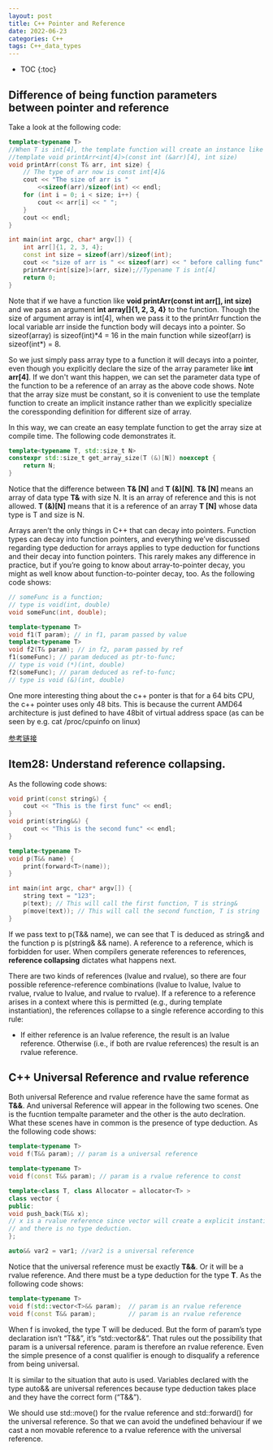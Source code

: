 ```yaml
---
layout: post
title: C++ Pointer and Reference
date: 2022-06-23
categories: C++
tags: C++_data_types
---
```


* TOC
{:toc}

## Difference of being function parameters between pointer and reference

Take a look at the following code:

```cpp
template<typename T>
//When T is int[4], the template function will create an instance like this
//template void printArr<int[4]>(const int (&arr)[4], int size)
void printArr(const T& arr, int size) {
    // The type of arr now is const int[4]&
    cout << "The size of arr is "
        <<sizeof(arr)/sizeof(int) << endl;
    for (int i = 0; i < size; i++) {
        cout << arr[i] << " ";
    }
    cout << endl;
}

int main(int argc, char* argv[]) {
    int arr[]{1, 2, 3, 4};
    const int size = sizeof(arr)/sizeof(int);
    cout << "size of arr is " << sizeof(arr) << " before calling func" << endl;
    printArr<int[size]>(arr, size);//Typename T is int[4] 
    return 0;
}
```

Note that if we have a function like **void printArr(const int arr[], int size)** and we pass an argument **int array[]{1, 2, 3, 4}** to the function. Though the size of argument array is int[4], when we pass it to the printArr function the local variable arr inside the function body will decays into a pointer. So sizeof(array) is sizeof(int)*4 = 16 in the main function while sizeof(arr) is sizeof(int\*) = 8.

So we just simply pass array type to a function it will decays into a pointer, even though you explicitly declare the size of the array parameter like **int arr[4]**. If we don't want this happen, we can set the parameter data type of the function to be a reference of an array as the above code shows. Note that the array size must be constant, so it is convenient to use the template function to create an implicit instance rather than we explicitly specialize the coressponding definition for different size of array.

In this way, we can create an easy template function to get the array size at compile time. The following code demonstrates it.

```cpp
template<typename T, std::size_t N>
constexpr std::size_t get_array_size(T (&)[N]) noexcept {
    return N;
}

```

Notice that the difference between **T& [N]** and **T (&)[N]**. **T& [N]** means an array of data type **T&** with size N. It is an array of reference and this is not allowed. **T (&)[N]** means that it is a reference of an array **T [N]** whose data type is T and size is N.

Arrays aren’t the only things in C++ that can decay into pointers. Function types can decay into function pointers, and everything we’ve discussed regarding type deduction for arrays applies to type deduction for functions and their decay into function pointers. This rarely makes any difference in practice, but if you’re going to know about array-to-pointer decay, you might as well know about function-to-pointer decay, too. As the following code shows:

```cpp
// someFunc is a function;
// type is void(int, double)
void someFunc(int, double);

template<typename T>
void f1(T param); // in f1, param passed by value
template<typename T>
void f2(T& param); // in f2, param passed by ref
f1(someFunc); // param deduced as ptr-to-func;
// type is void (*)(int, double)
f2(someFunc); // param deduced as ref-to-func;
// type is void (&)(int, double)
```

One more interesting thing about the c++ ponter is that for a 64 bits CPU, the c++ pointer uses only 48 bits. This is because the current AMD64 architecture is just defined to have 48bit of virtual address space (as can be seen by e.g. cat /proc/cpuinfo on linux)

[参考链接](https://stackoverflow.com/questions/57483/what-are-the-differences-between-a-pointer-variable-and-a-reference-variable-in?page=1&tab=votes#tab-top)

## Item28: Understand reference collapsing.

As the following code shows:

```cpp
void print(const string&) {
    cout << "This is the first func" << endl;
}
void print(string&&) {
    cout << "This is the second func" << endl;
}

template<typename T>
void p(T&& name) {
    print(forward<T>(name));
}

int main(int argc, char* argv[]) {
    string text = "123";
    p(text); // This will call the first function, T is string&
    p(move(text)); // This will call the second function, T is string
}
```

If we pass text to p(T&& name), we can see that T is deduced as string& and the function p is p(string& && name). A reference to a reference, which is forbidden for user. When compilers generate references to references, **reference collapsing** dictates what happens next.

There are two kinds of references (lvalue and rvalue), so there are four possible reference-reference combinations (lvalue to lvalue, lvalue to rvalue, rvalue to lvalue, and rvalue to rvalue). If a reference to a reference arises in a context where this is permitted (e.g., during template instantiation), the references collapse to a single reference according to this rule:

* If either reference is an lvalue reference, the result is an lvalue reference. Otherwise (i.e., if both are rvalue references) the result is an rvalue reference.

## C++ Universal Reference and rvalue reference

Both universal Reference and rvalue reference have the same format as **T&&**. And universal Reference will appear in the following two scenes. One is the fucntion tempalte parameter and the other is the auto declration. What these scenes have in common is the presence of type deduction. As the following code shows:

```cpp
template<typename T>
void f(T&& param); // param is a universal reference

template<typename T>
void f(const T&& param); // param is a rvalue reference to const

template<class T, class Allocator = allocator<T> >
class vector {
public:
void push_back(T&& x); 
// x is a rvalue reference since vector will create a explicit instantiation
// and there is no type deduction.
};

auto&& var2 = var1; //var2 is a universal reference
```

Notice that the universal reference must be exactly **T&&**. Or it will be a rvalue reference. And there must be a type deduction for the type **T**. As the following code shows:

```cpp
template<typename T>
void f(std::vector<T>&& param);  // param is an rvalue reference
void f(const T&& param);         // param is an rvalue reference
```

When f is invoked, the type T will be deduced. But the form of param’s type declaration isn’t “T&&”, it’s “std::vector<T>&&”. That rules out the possibility that param is a universal reference. param is therefore an rvalue reference. Even the simple presence of a const qualifier is enough to disqualify a reference from being universal.

It is similar to the situation that auto is used. Variables declared with the type auto&& are universal references because type deduction takes place and they have the correct form (“T&&”).

We should use std::move() for the rvalue reference and std::forward() for the universal reference. So that we can avoid the undefined behaviour if we cast a non movable reference to a rvalue reference with the universal reference.

